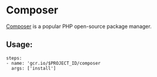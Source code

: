 # Composer

[Composer](https://getcomposer.org/) is a popular PHP open-source package manager.

## Usage:

```
steps:
- name: 'gcr.io/$PROJECT_ID/composer
  args: ['install']
```
